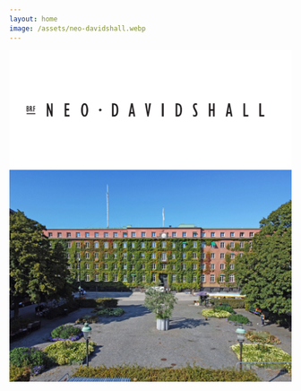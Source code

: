 ```yaml
---
layout: home
image: /assets/neo-davidshall.webp
---
```


![Brf NEO Davidshall](/assets/logo.png)
![](/assets/neo-davidshall.webp)
